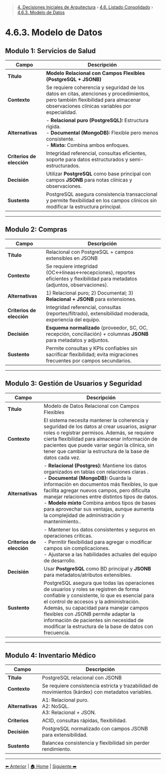 > [4. Decisiones Iniciales de Arquitectura](../../4.md) › [4.6. Listado Consolidado](../4.6.md) › [4.6.3. Modelo de Datos](4.6.3.md)

# 4.6.3. Modelo de Datos

## Modulo 1: **Servicios de Salud**

| Campo | Descripción |
|---|---|
| **Título** | **Modelo Relacional con Campos Flexibles (PostgreSQL + JSONB)** |
| **Contexto** | Se requiere coherencia y seguridad de los datos en citas, atenciones y procedimientos, pero también flexibilidad para almacenar observaciones clínicas variables por especialidad. |
| **Alternativas** | - **Relacional puro (PostgreSQL):** Estructura rígida.<br>- **Documental (MongoDB):** Flexible pero menos consistente.<br>- **Mixto:** Combina ambos enfoques. |
| **Criterios de elección** | Integridad referencial, consultas eficientes, soporte para datos estructurados y semi-estructurados. |
| **Decisión** | Utilizar **PostgreSQL** como base principal con campos **JSONB** para notas clínicas y observaciones. |
| **Sustento** | PostgreSQL asegura consistencia transaccional y permite flexibilidad en los campos clínicos sin modificar la estructura principal. |
---
## Modulo 2: **Compras**

| Campo | Descripción |
|---|---|
| **Título** | Relacional con PostgreSQL + campos extensibles en JSONB |
| **Contexto** | Se requiere integridad (OC↔líneas↔recepciones), reportes eficientes y flexibilidad para metadatos (adjuntos, observaciones). |
| **Alternativas** | 1) Relacional puro; 2) Documental; 3) **Relacional + JSONB** para extensiones. |
| **Criterios de elección** | Integridad referencial, consultas (reportes/filtrado), extensibilidad moderada, experiencia del equipo. |
| **Decisión** | **Esquema normalizado** (proveedor, SC, OC, recepción, conciliación) + columnas **JSONB** para metadatos y adjuntos. |
| **Sustento** | Permite consultas y KPIs confiables sin sacrificar flexibilidad; evita migraciones frecuentes por campos secundarios. |
---
## Modulo 3: **Gestión de Usuarios y Seguridad**

| Campo | Descripción  |
| ------------------------------------ | --------------------------------------------------------------------------------------------------------------------------------------------------------------------------------------------------------------------------------------------------------------------------------------------------------------------------------------------------------------------------- |
| **Título**                           | Modelo de Datos Relacional con Campos Flexibles  |
| **Contexto**                         |El sistema necesita mantener la coherencia y seguridad de los datos al crear usuarios, asignar roles o registrar permisos. Además, se requiere cierta flexibilidad para almacenar información de pacientes que puede variar según la clínica, sin tener que cambiar la estructura de la base de datos cada vez.  |
| **Alternativas**                     | - **Relacional (Postgres):** Mantiene los datos organizados en tablas con relaciones claras .<br>- **Documental (MongoDB):** Guarda la información en documentos más flexibles, lo que facilita agregar nuevos campos, pero dificulta manejar relaciones entre distintos tipos de datos.<br>- **Modelo mixto** Combina ambos tipos de bases para aprovechar sus ventajas, aunque aumenta la complejidad de administración y mantenimiento.. |
| **Criterios de elección**            |   - Mantener los datos consistentes y seguros en operaciones críticas. <br>- Permitir flexibilidad para agregar o modificar campos sin complicaciones. <br>- Ajustarse a las habilidades actuales del equipo de desarrollo. |
| **Decisión**  | Usar **PostgreSQL** como BD principal y **JSONB** para metadatos/atributos extensibles.   |
| **Sustento** | PostgreSQL asegura que todas las operaciones de usuarios y roles se registren de forma confiable y consistente, lo que es esencial para el control de accesos y la administración. Además, su capacidad para manejar campos flexibles con JSONB permite adaptar la información de pacientes sin necesidad de modificar la estructura de la base de datos con frecuencia. |
---
## Modulo 4: **Inventario Médico**

| Campo | Descripción |
|--------|-------------|
| **Título** | PostgreSQL relacional con JSONB |
| **Contexto** | Se requiere consistencia estricta y trazabilidad de movimientos (kárdex) con metadatos variables. |
| **Alternativas** | A1: Relacional puro.<br>A2: NoSQL.<br>A3: Relacional + JSON. |
| **Criterios** | ACID, consultas rápidas, flexibilidad. |
| **Decisión** | PostgreSQL normalizado con campos JSONB para extensibilidad. |
| **Sustento** | Balancea consistencia y flexibilidad sin perder rendimiento. |
---

[⬅️ Anterior](../4.6.2/4.6.2.md) | [🏠 Home](../../../README.md) | [Siguiente ➡️](../4.6.4/4.6.4.md)